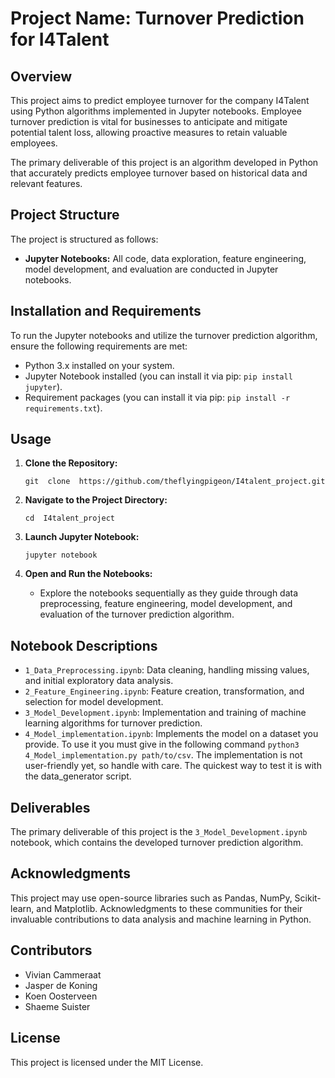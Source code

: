 
# Project Name: Turnover Prediction for I4Talent

## Overview

This project aims to predict employee turnover for the company I4Talent using Python algorithms implemented in Jupyter notebooks. Employee turnover prediction is vital for businesses to anticipate and mitigate potential talent loss, allowing proactive measures to retain valuable employees.

The primary deliverable of this project is an algorithm developed in Python that accurately predicts employee turnover based on historical data and relevant features.

## Project Structure

The project is structured as follows:

-   **Jupyter Notebooks:** All code, data exploration, feature engineering, model development, and evaluation are conducted in Jupyter notebooks.

## Installation and Requirements

To run the Jupyter notebooks and utilize the turnover prediction algorithm, ensure the following requirements are met:

-   Python 3.x installed on your system.
-   Jupyter Notebook installed (you can install it via pip: `pip install jupyter`).
-   Requirement packages (you can install it via pip: `pip install -r requirements.txt`).

## Usage

1.  **Clone the Repository:**
    
    `git  clone  https://github.com/theflyingpigeon/I4talent_project.git`
    
2.  **Navigate to the Project Directory:**
    
    `cd  I4talent_project`
    
3.  **Launch Jupyter Notebook:**
    
    `jupyter notebook`
    
4.  **Open and Run the Notebooks:**
    
    -   Explore the notebooks sequentially as they guide through data preprocessing, feature engineering, model development, and evaluation of the turnover prediction algorithm.

## Notebook Descriptions

-   `1_Data_Preprocessing.ipynb`: Data cleaning, handling missing values, and initial exploratory data analysis.
-   `2_Feature_Engineering.ipynb`: Feature creation, transformation, and selection for model development.
-   `3_Model_Development.ipynb`: Implementation and training of machine learning algorithms for turnover prediction.
-   `4_Model_implementation.ipynb`: Implements the model on a dataset you provide. To use it you must give in the following command `python3 4_Model_implementation.py path/to/csv`. The implementation is not user-friendly yet, so handle with care. The quickest way to test it is with the data_generator script.

## Deliverables

The primary deliverable of this project is the `3_Model_Development.ipynb` notebook, which contains the developed turnover prediction algorithm.

## Acknowledgments

This project may use open-source libraries such as Pandas, NumPy, Scikit-learn, and Matplotlib. Acknowledgments to these communities for their invaluable contributions to data analysis and machine learning in Python.

## Contributors

-   Vivian Cammeraat
- Jasper de Koning
- Koen Oosterveen
- Shaeme Suister
 
## License

This project is licensed under the MIT License.
